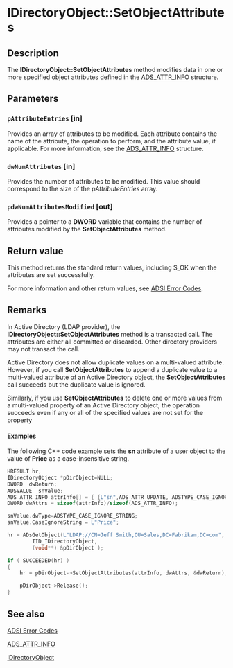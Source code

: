 # IDirectoryObject::SetObjectAttributes

## Description

The **IDirectoryObject::SetObjectAttributes** method modifies data in one or more specified object attributes defined in the [ADS_ATTR_INFO](https://learn.microsoft.com/windows/desktop/api/iads/ns-iads-ads_attr_info) structure.

## Parameters

### `pAttributeEntries` [in]

Provides an array of attributes to be modified. Each attribute contains the name of the attribute, the operation to perform, and the attribute value, if applicable. For more information, see the [ADS_ATTR_INFO](https://learn.microsoft.com/windows/desktop/api/iads/ns-iads-ads_attr_info) structure.

### `dwNumAttributes` [in]

Provides the number of attributes to be modified. This value should correspond to the size of the *pAttributeEntries* array.

### `pdwNumAttributesModified` [out]

Provides a pointer to a **DWORD** variable that contains the number of attributes modified by the **SetObjectAttributes** method.

## Return value

This method returns the standard return values, including S_OK when the attributes are set successfully.

For more information and other return values, see [ADSI Error Codes](https://learn.microsoft.com/windows/desktop/ADSI/adsi-error-codes).

## Remarks

In Active Directory (LDAP provider), the **IDirectoryObject::SetObjectAttributes** method is a transacted call. The attributes are either all committed or discarded. Other directory providers may not transact the call.

Active Directory does not allow duplicate values on a multi-valued attribute. However, if you call **SetObjectAttributes** to append a duplicate value to a multi-valued attribute of an Active Directory object, the **SetObjectAttributes** call succeeds but the duplicate value is ignored.

Similarly, if you use **SetObjectAttributes** to delete one or more values from a multi-valued property of an Active Directory object, the operation succeeds even if any or all of the specified values are not set for the property

#### Examples

The following C++ code example sets the **sn** attribute of a user object to the value of **Price** as a case-insensitive string.

```cpp
HRESULT hr;
IDirectoryObject *pDirObject=NULL;
DWORD  dwReturn;
ADSVALUE  snValue;
ADS_ATTR_INFO attrInfo[] = { {L"sn",ADS_ATTR_UPDATE, ADSTYPE_CASE_IGNORE_STRING, &snValue, 1} };
DWORD dwAttrs = sizeof(attrInfo)/sizeof(ADS_ATTR_INFO);

snValue.dwType=ADSTYPE_CASE_IGNORE_STRING;
snValue.CaseIgnoreString = L"Price";

hr = ADsGetObject(L"LDAP://CN=Jeff Smith,OU=Sales,DC=Fabrikam,DC=com",
        IID_IDirectoryObject,
        (void**) &pDirObject );

if ( SUCCEEDED(hr) )
{
    hr = pDirObject->SetObjectAttributes(attrInfo, dwAttrs, &dwReturn);

    pDirObject->Release();
}

```

## See also

[ADSI Error Codes](https://learn.microsoft.com/windows/desktop/ADSI/adsi-error-codes)

[ADS_ATTR_INFO](https://learn.microsoft.com/windows/desktop/api/iads/ns-iads-ads_attr_info)

[IDirectoryObject](https://learn.microsoft.com/windows/desktop/api/iads/nn-iads-idirectoryobject)